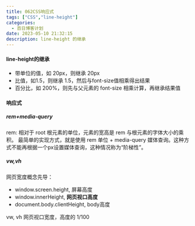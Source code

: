 ```yaml
---
title: 062CSS响应式
tags: ["CSS","line-height"]
categories:
  - 百日博客计划
date: 2023-05-10 21:32:15
description: line-height 的继承
---
```


#### line-height的继承

- 带单位的值，如 20px，则继承 20px
- 比值，如1.5，则继承 1.5，然后与font-size值相乘得出结果
- 百分比，如 200%，则先与父元素的 font-size 相乘计算，再继承结果值

#### 响应式

##### rem+media-query

rem: 相对于 root 根元素的单位，元素的宽高是 rem 与根元素的字体大小的乘积。
最简单的实现方式，就是使用 rem 单位 + media-query 媒体查询。这种方式不能再根据一个px设置媒体查询，这种情况称为“阶梯性”。

##### vw,vh

网页宽度概念先导：
- window.screen.height, 屏幕高度
- window.innerHeight, **网页视口高度**
- document.body.clientHeight, body高度

vw, vh 网页视口宽度，高度的 1/100

